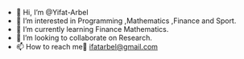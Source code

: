 - 👋 Hi, I’m @Yifat-Arbel
- 👀 I’m interested in Programming ,Mathematics ,Finance and Sport.
- 🌱 I’m currently learning Finance Mathematics.
- 💞️ I’m looking to collaborate on Research.
- 📫 How to reach me📧 ifatarbel@gmail.com 
